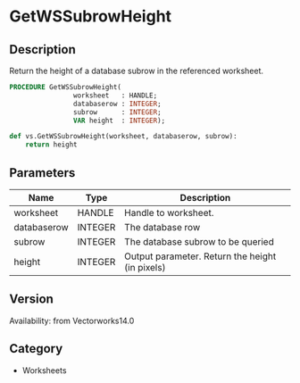 # GetWSSubrowHeight

## Description
Return the height of a database subrow in the referenced worksheet.

```pascal
PROCEDURE GetWSSubrowHeight(
				worksheet   : HANDLE;
				databaserow : INTEGER;
				subrow      : INTEGER;
				VAR height  : INTEGER);
```

```python
def vs.GetWSSubrowHeight(worksheet, databaserow, subrow):
    return height
```

## Parameters
|Name|Type|Description|
|---|---|---|
|worksheet|HANDLE|Handle to worksheet.|
|databaserow|INTEGER|The database row|
|subrow|INTEGER|The database subrow to be queried|
|height|INTEGER|Output parameter. Return the height (in pixels)|

## Version
Availability: from Vectorworks14.0

## Category
* Worksheets

